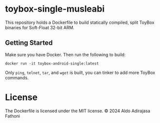 # toybox-single-musleabi

This repository holds a Dockerfile to build statically compiled,
split ToyBox binaries for Soft-Float 32-bit ARM.

## Getting Started

Make sure you have Docker. Then run the following to build:

```
docker run -it toybox-android-single:latest
```

Only `ping`, `telnet`, `tar`, and `wget` is built, you can tinker
to add more ToyBox commands.

# License

The Dockerfile is licensed under the MIT license.
© 2024 Aldo Adirajasa Fathoni
